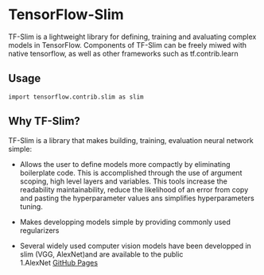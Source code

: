 # TensorFlow-Slim 

TF-Slim is a lightweight library for defining, training and avaluating complex models in TensorFlow. 
Components of TF-Slim can be freely miwed with native tensorflow, as well as other frameworks such as tf.contrib.learn 

## Usage 

```
import tensorflow.contrib.slim as slim 
```

## Why TF-Slim? 

TF-Slim is a library that makes building, training, evaluation neural network simple: 

* Allows the user to define models more compactly by eliminating boilerplate code. This is accomplished through the use of argument scoping, high level layers and variables. This tools increase the readability maintainability, reduce the likelihood of an error from copy and pasting the hyperparameter values ans simplifies hyperparameters tuning. 

* Makes developping models simple by providing commonly used regularizers 

* Several widely used computer vision models have been developped in slim (VGG, AlexNet)and are available to the public  
    1.AlexNet [GitHub Pages](https://github.com/tensorflow/tensorflow/blob/master/tensorflow/contrib/slim/python/slim/nets/alexnet.py)

